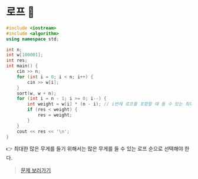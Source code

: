 # 로프 🥈

```cpp
#include <iostream>
#include <algorithm>
using namespace std;

int n;
int w[100001];
int res;
int main() {
    cin >> n;
    for (int i = 0; i < n; i++) {
        cin >> w[i];
    }
    sort(w, w + n);
    for (int i = n - 1; i >= 0; i--) {
        int weight = w[i] * (n - i); // i번재 로프를 포함할 때 들 수 있는 최대 무게
        if (res < weight) {
            res = weight;
        }
    }
    cout << res << '\n';
}
```

👉 최대한 많은 무게를 들기 위해서는 많은 무게를 들 수 있는 로프 순으로 선택해야 한다.

> [문제 보러가기](https://www.acmicpc.net/problem/2217)
